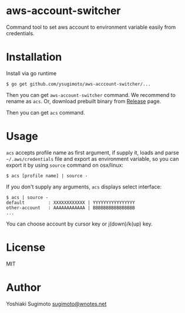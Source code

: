 # aws-account-switcher

Command tool to set aws account to environment variable easily from credentials.

# Installation

Install via go runtime

```
$ go get github.com/ysugimoto/aws-acccount-switcher/...
```

Then you can get `aws-account-switcher` command. We recommend to rename as `acs`.
Or, download prebuilt binary from [Release](https://github.com/ysugimoto/aws-account-switcher/releases) page.

Then you can get `acs` command.

# Usage

`acs` accepts profile name as first argument, if supply it, loads and parse `~/.aws/credentials` file and export as environment variable, so you can export it by using `source` command on osx/linux:

```
$ acs [profile name] | source -
```

If you don't supply any arguments, `acs` displays select interface:

```
$ acs | source -
default         : XXXXXXXXXXXX | YYYYYYYYYYYYYYYY
other-account   : AAAAAAAAAAAA | BBBBBBBBBBBBBBBB
...
```

You can choose account by cursor key or j(down)/k(up) key.

# License

MIT

# Author

Yoshiaki Sugimoto <sugimoto@wnotes.net>

